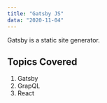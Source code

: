 ```yaml
---
title: "Gatsby JS"
data: "2020-11-04"
---
```


Gatsby is a static site generator.

## Topics Covered

1. Gatsby
2. GrapQL
3. React